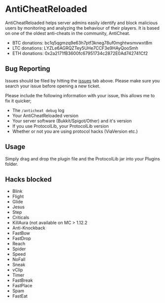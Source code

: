 AntiCheatReloaded
=============
AntiCheatReloaded helps server admins easily identify and block malicious users by monitoring and analyzing the behaviour of their players. It is based on one of the oldest anti-cheats in the community, AntiCheat.

+ BTC donations: bc1q5qgmzq9e63h7ptf3kneg78uf0mghtwsmvwxt8m
+ LTC donations: LYZLe6AGRQZTey5UHe7CCF3e9HAyQooSmh
+ ETH donations: 0x2a2171fB3600fc67951734c2872E0Ad742741Cf2

Bug Reporting
------------

Issues should be filed by hitting the [issues](https://github.com/Rammelkast/AntiCheatReloaded/issues?state=open) tab above. Please make sure you search your issue before opening a new ticket.

Please include the following information with your issue, this allows me to fix it quicker;
* The `/anticheat debug` log
* Your AntiCheatReloaded version
* Your server software (Bukkit/Spigot/Other) and it's version
* If you use ProtocolLib, your ProtocolLib version
* Whether or not you are using protocol hacks (ViaVersion etc.)

Usage
-------
Simply drag and drop the plugin file and the ProtocolLib jar into your Plugins folder.

Hacks blocked
-------
* Blink
* Flight
* Glide
* Jesus
* Step
* Criticals
* KillAura (not available on MC > 1.12.2
* Anti-Knockback
* FastBow
* FastDrop
* Reach
* Spider
* Speed
* NoFall
* Sneak
* vClip
* Timer
* FastBreak
* FastPlace
* Spam
* FastEat
